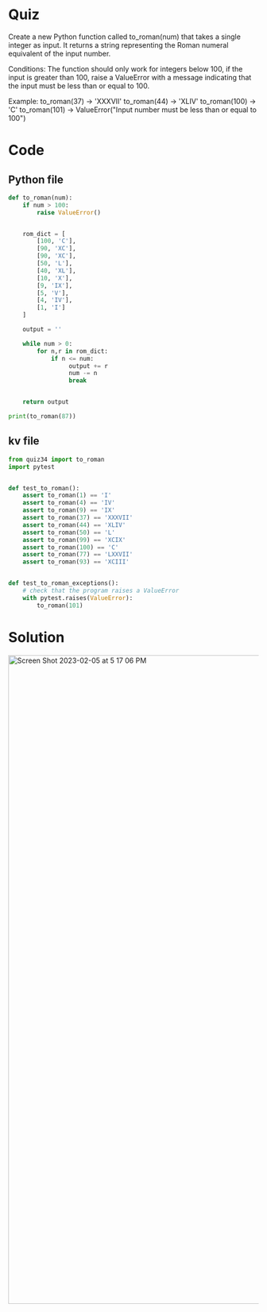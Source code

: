 # Quiz

Create a new Python function called to_roman(num) that takes a single integer as input. It returns a string representing the Roman numeral equivalent of the input number. 

Conditions: The function should only work for integers below 100, if the input is greater than 100, raise a ValueError with a message indicating that the input must be less than or equal to 100.

Example:
to_roman(37)  -> 'XXXVII'
to_roman(44)  -> 'XLIV'
to_roman(100) -> 'C'
to_roman(101) -> ValueError("Input number must be less than or equal to 100")


# Code

## Python file 


```.py
def to_roman(num):
    if num > 100:
        raise ValueError()


    rom_dict = [
        [100, 'C'],
        [90, 'XC'],
        [90, 'XC'],
        [50, 'L'],
        [40, 'XL'],
        [10, 'X'],
        [9, 'IX'],
        [5, 'V'],
        [4, 'IV'],
        [1, 'I']
    ]

    output = ''

    while num > 0:
        for n,r in rom_dict:
            if n <= num:
                 output += r
                 num -= n
                 break


    return output

print(to_roman(87))
```



## kv file

```.py
from quiz34 import to_roman
import pytest


def test_to_roman():
    assert to_roman(1) == 'I'
    assert to_roman(4) == 'IV'
    assert to_roman(9) == 'IX'
    assert to_roman(37) == 'XXXVII'
    assert to_roman(44) == 'XLIV'
    assert to_roman(50) == 'L'
    assert to_roman(99) == 'XCIX'
    assert to_roman(100) == 'C'
    assert to_roman(77) == 'LXXVII'
    assert to_roman(93) == 'XCIII'


def test_to_roman_exceptions():
    # check that the program raises a ValueError
    with pytest.raises(ValueError):
        to_roman(101)
```
# Solution

<img width="1306" alt="Screen Shot 2023-02-05 at 5 17 06 PM" src="https://user-images.githubusercontent.com/116609563/216808831-d8b5326f-b8ab-4226-a6ba-1a4a7fb298d6.png">

